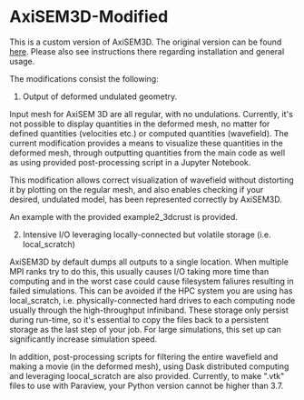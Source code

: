 # AxiSEM3D-Modified

This is a custom version of AxiSEM3D. The original version can be found [here](https://github.com/AxiSEMunity/AxiSEM3D). Please also see instructions there regarding installation and general usage. 

The modifications consist the following:

1. Output of deformed undulated geometry.

Input mesh for AxiSEM 3D are all regular, with no undulations. Currently, it's not possible to display quantities in the deformed mesh, no matter for defined quantities (velocities etc.) or computed quantities (wavefield). The current modification provides a means to visualize these quantities in the deformed mesh, through outputting quantities from the main code as well as using provided post-processing script in a Jupyter Notebook. 

This modification allows correct visualization of wavefield without distorting it by plotting on the regular mesh, and also enables checking if your desired, undulated model, has been represented correctly by AxiSEM3D. 

An example with the provided example2_3dcrust is provided.

2. Intensive I/O leveraging locally-connected but volatile storage (i.e. local_scratch)

AxiSEM3D by default dumps all outputs to a single location. When multiple MPI ranks try to do this, this usually causes I/O taking more time than computing and in the worst case could cause filesystem faliures resulting in failed simulations. This can be avoided if the HPC system you are using has local_scratch, i.e. physically-connected hard drives to each computing node usually through the high-throughput infiniband. These storage only persist during run-time, so it's essential to copy the files back to a persistent storage as the last step of your job. For large simulations, this set up can significantly increase simulation speed. 

In addition, post-processing scripts for filtering the entire wavefield and making a movie (in the deformed mesh), using Dask distributed computing and leveraging loocal_scratch are also provided. Currently, to make ".vtk" files to use with Paraview, your Python version cannot be higher than 3.7. 


